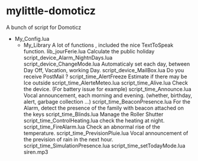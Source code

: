 # mylittle-domoticz
A bunch of script for Domoticz


 * My_Config.lua 	
	* My_Library 	                      A lot of functions , included the nice TextToSpeak function.
	lib_jourFerie.lua 	              Calculate the public holiday 
	script_device_Alarm_NightnDays.lua 	 
	script_device_ChangeMode.lua 	    Automaticaly set each day, between Day Off, Vacation, working Day. 
	script_device_MailBox.lua 	      Do you receive PostMail ? 
	script_time_AlertFreeze           Estimate if there may be Ice outside
	script_time_AlerteMeteo.lua
	script_time_Alive.lua             Check the device. (For battery issue for example)
	script_time_Announce.lua          Vocal announcement, each morning and evening. (whether, birthday, alert, garbage collection  ...) 
	script_time_BeaconPresence.lua    For the Alarm, detect the presence of the family with beacon attached on the keys
	script_time_Blinds.lua            Manage the Roller Shutter
	script_time_ControlHeating.lua    check the heating at night. 
	script_time_FireAlarm.lua         Check an abnormal rise of the temperature.
	script_time_PrevisionPluie.lua    Vocal announcement of the prevision of rain in the next hour.
	script_time_SimulationPresence.lua
	script_time_setTodayMode.lua 
	siren.mp3
